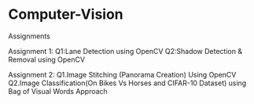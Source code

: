 # Computer-Vision
Assignments

Assignment 1: 
Q1:Lane Detection using OpenCV
Q2:Shadow Detection & Removal using OpenCV

Assignment 2:
Q1.Image Stitching (Panorama Creation) Using OpenCV
Q2.Image Classification(On Bikes Vs Horses and CIFAR-10 Dataset) using Bag of Visual Words Approach

